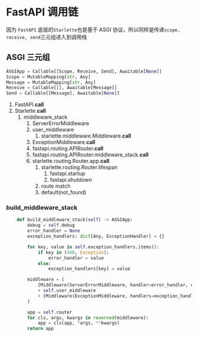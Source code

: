 # FastAPI 调用链

因为 `FastAPI` 底层的`Starlette`也是基于 ASGI 协议，所以同样是传递`scope, receive, send`三元组进入到调用栈

## ASGI 三元组

```python
ASGIApp = Callable[[Scope, Receive, Send], Awaitable[None]]
Scope = MutableMapping[str, Any]
Message = MutableMapping[str, Any]
Receive = Callable[[], Awaitable[Message]]
Send = Callable[[Message], Awaitable[None]]
```

1. FastAPI.__call__
2. Starlette.__call__
    1. middleware_stack
        1. ServerErrorMiddleware
        2. user_middleware
            1. starlette.middleware.Middleware.__call__
        3. ExceptionMiddleware.__call__
        4. fastapi.routing.APIRouter.__call__
        5. fastapi.routing.APIRouter.middleware_stack.__call__
        6. starlette.routing.Router.app.__call__
            1. starlette.routing.Router.lifespan
                1. fastapi.startup
                2. fastapi.shutdown
            2. route match
            3. default(not_found)

### build_middleware_stack

```python
    def build_middleware_stack(self) -> ASGIApp:
        debug = self.debug
        error_handler = None
        exception_handlers: dict[Any, ExceptionHandler] = {}

        for key, value in self.exception_handlers.items():
            if key in (500, Exception):
                error_handler = value
            else:
                exception_handlers[key] = value

        middleware = (
            [Middleware(ServerErrorMiddleware, handler=error_handler, debug=debug)]
            + self.user_middleware
            + [Middleware(ExceptionMiddleware, handlers=exception_handlers, debug=debug)]
        )

        app = self.router
        for cls, args, kwargs in reversed(middleware):
            app = cls(app, *args, **kwargs)
        return app
```
